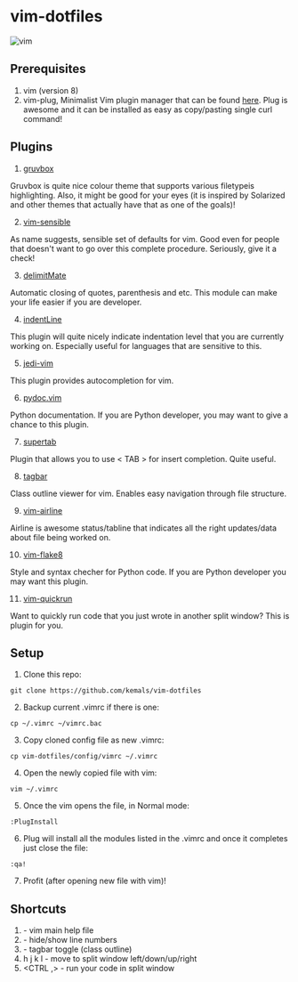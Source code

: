 # vim-dotfiles

![vim](https://i.imgur.com/j5zBgjW.png)
## Prerequisites

1. vim (version 8)
2. vim-plug, Minimalist Vim plugin manager that can be found [here](https://github.com/junegunn/vim-plug). Plug is awesome and it can be installed as easy as copy/pasting single curl command! 

## Plugins

1. [gruvbox](https://github.com/morhetz/gruvbox)

Gruvbox is quite nice colour theme that supports various filetypeis highlighting. Also, it might be good for your eyes (it is inspired by Solarized and other themes that actually have that as one of the goals)!

2. [vim-sensible](https://github.com/tpope/vim-sensible)

As name suggests, sensible set of defaults for vim. Good even for people that doesn't want to go over this complete procedure. Seriously, give it a check!

3. [delimitMate](https://github.com/Raimondi/delimitMate)

Automatic closing of quotes, parenthesis and etc. This module can make your life easier if you are developer.

4. [indentLine](https://github.com/Yggdroot/indentLine)

This plugin will quite nicely indicate indentation level that you are currently working on. Especially useful for languages that are sensitive to this. 

5. [jedi-vim](https://github.com/davidhalter/jedi-vim)

This plugin provides autocompletion for vim.

6. [pydoc.vim](https://github.com/fs111/pydoc.vim)

Python documentation. If you are Python developer, you may want to give a chance to this plugin. 

7. [supertab](https://github.com/ervandew/supertab)

Plugin that allows you to use < TAB > for insert completion. Quite useful.

8. [tagbar](https://github.com/majutsushi/tagbar)

Class outline viewer for vim. Enables easy navigation through file structure. 

9. [vim-airline](https://github.com/vim-airline/vim-airline)

Airline is awesome status/tabline that indicates all the right updates/data about file being worked on.

10. [vim-flake8](https://github.com/nvie/vim-flake8)

Style and syntax checher for Python code. If you are Python developer you may want this plugin.

11. [vim-quickrun](https://github.com/thinca/vim-quickrun)

Want to quickly run code that you just wrote in another split window? This is plugin for you. 

## Setup

1. Clone this repo:
```
git clone https://github.com/kemals/vim-dotfiles
```
2. Backup current .vimrc if there is one:
```
cp ~/.vimrc ~/vimrc.bac
```
3. Copy cloned config file as new .vimrc:
```
cp vim-dotfiles/config/vimrc ~/.vimrc
```
4. Open the newly copied file with vim:
```
vim ~/.vimrc
```
5. Once the vim opens the file, in Normal mode:
```
:PlugInstall
```
6. Plug will install all the modules listed in the .vimrc and once it completes just close the file:
```
:qa!
```
7. Profit (after opening new file with vim)! 

## Shortcuts

1. <F1> - vim main help file
2. <F2> - hide/show line numbers
3. <F5> - tagbar toggle (class outline)
4. <CTRL w> h j k l - move to split window left/down/up/right  
5. <CTRL ,> - run your code in split window
